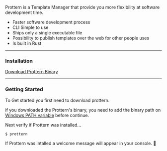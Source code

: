 Prottern is a Template Manager that provide you more flexibility at software development time.

- Faster software development process
- CLI Simple to use
- Ships only a single executable file
- Possibility to publish templates over the web for other people uses
- Is built in Rust

***

### Installation
<a href="https://github.com/Lucas-Lopes-Pultz/prottern/releases/download/v0.1.0-beta/Prottern-v0.1.0-beta.zip" rel="external">Download Prottern Binary</a>
***

### Getting Started

To Get started you first need to download prottern.

if you downloaded the Prottern's binary, you need to add the binary path on [Windows PATH variable](https://docs.microsoft.com/en-us/previous-versions/office/developer/sharepoint-2010/ee537574(v=office.14)) before continue.

Next verify if Prottern was installed...

```command
$ prottern
```

If Prottern was intalled a welcome message will appear in your console. 🎉
